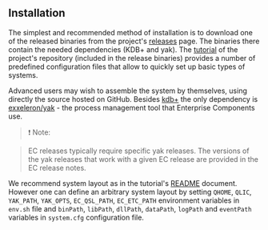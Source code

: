 ## Installation

The simplest and recommended method of installation is to download one of the released binaries from the project's [releases](https://github.com/exxeleron/enterprise-components/releases) page. The binaries there contain the needed dependencies (KDB+ and yak). The [tutorial](https://github.com/exxeleron/enterprise-components/tree/master/tutorial) of the project's repository (included in the release binaries) provides a number of predefined configuration files that allow to quickly set up basic types of systems.

Advanced users may wish to assemble the system by themselves, using directly the source hosted on GitHub. Besides [kdb+](http://kx.com/kdb-plus.php) the only dependency is [exxeleron/yak](https://github.com/exxeleron/yak/releases) - the process management tool that Enterprise Components use. 

> :heavy_exclamation_mark: Note:
  
> EC releases typically require specific yak releases. The versions of the yak releases that work with a given EC release are provided in the EC release notes.

We recommend system layout as in the tutorial's [README](https://github.com/exxeleron/enterprise-components/blob/master/tutorial/README.md) document. However one can define an arbitrary system layout by setting `QHOME`, `QLIC`, `YAK_PATH`, `YAK_OPTS`, `EC_QSL_PATH`, `EC_ETC_PATH` environment variables in `env.sh` file and `binPath`, `libPath`, `dllPath`, `dataPath`, `logPath` and `eventPath` variables in `system.cfg` configuration file.
